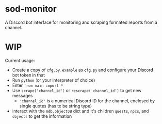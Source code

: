 # sod-monitor

A Discord bot interface for monitoring and scraping formated reports from a channel.

# WIP

Current usage:

* Create a copy of `cfg.py.example` as `cfg.py` and configure your Discord bot token in that
* Run `python` (or your interpreter of choice)
* Enter `from main import *`
* Use `scrape('channel_id')` or `rescrape('channel_id')` to get new messages
    * `'channel_id'` is a numerical Discord ID for the channel, enclosed by single quotes (has to be string type)
* Interact with the `mdb.objectDB` dict and it's children `quests`, `npcs`, and `objects` to get the information
